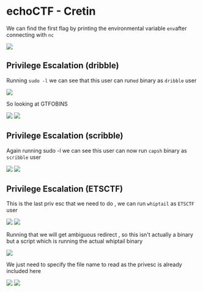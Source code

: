 # echoCTF - Cretin

We can find the first flag by printing the environmental variable `env`after connecting with `nc`

<img src="https://i.imgur.com/W3pfD6y.png"/>

## Privilege Escalation (dribble)

Running `sudo -l` we can see that this user can run`ed` binary as `dribble` user

<img src="https://i.imgur.com/yUcCpkO.png"/>

So looking at GTFOBINS 

<img src="https://i.imgur.com/xCVTDQ4.png"/>

<img src="https://i.imgur.com/gH0MIhH.png"/>

## Privilege Escalation (scribble)
Again running sudo -l we can see this user can now run `capsh` binary as `scribble` user

<img src="https://i.imgur.com/CKRs4Zu.png"/>

<img src="https://i.imgur.com/CQCgPnI.png"/>

## Privilege Escalation (ETSCTF)

This is the last priv esc that we need to do , we can run `whiptail` as `ETSCTF` user

<img src="https://i.imgur.com/d0E4RS4.png"/>

<img src="https://i.imgur.com/epD2yyq.png"/>

Running that we will get ambiguous redirect , so this isn't actually a binary but a script which is running the actual whiptail binary

<img src="https://i.imgur.com/YnGY3XY.png"/>

We just need to specify the file name to read as the privesc is already included here 

<img src="https://i.imgur.com/3plgxnf.png"/>

<img src="https://i.imgur.com/VfmywhW.png"/>
